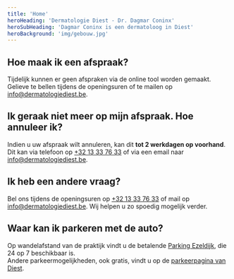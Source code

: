 ```yaml
---
title: 'Home'
heroHeading: 'Dermatologie Diest - Dr. Dagmar Coninx'
heroSubHeading: 'Dagmar Coninx is een dermatoloog in Diest'
heroBackground: 'img/gebouw.jpg'
---
```


## Hoe maak ik een afspraak?
Tijdelijk kunnen er geen afspraken via de online tool worden gemaakt.
Gelieve te bellen tijdens de openingsuren of te mailen op <info@dermatologiediest.be>.
<!-- Afspraken voor consultaties worden via de online booking tool gemaakt. [Boek hier uw consultatie](https://onlinebooking.myorganizer.online/?guid=NzdmZDIwMzItMTIzMy00MWYyLWJkY2EtMGVmOTA0NDZjYzhj&language=bmxfQkU%3D&role=OA%3D%3D).\
Voor laser behandelingen of ingrepen belt u tijdens de openingsuren op [+32 13 33 76 33](tel:+3213337633).

**Let op:** Via email worden afspraken niet verwerkt. Afspraken worden enkel via de online tool of, indien nodig, telefonisch verwerkt.-->

## Ik geraak niet meer op mijn afspraak. Hoe annuleer ik?
Indien u uw afspraak wilt annuleren, kan dit **tot 2 werkdagen op voorhand**.
Dit kan via telefoon op [+32 13 33 76 33](tel:+3213337633) of via een email naar <info@dermatologiediest.be>.

## Ik heb een andere vraag?
Bel ons tijdens de openingsuren op [+32 13 33 76 33](tel:+3213337633) of mail op <info@dermatologiediest.be>. Wij helpen u zo spoedig mogelijk verder.

## Waar kan ik parkeren met de auto?
Op wandelafstand van de praktijk vindt u de betalende [Parking Ezeldijk](https://www.indigoneo.be/nl/parkings?service=booking&assetIds=25218&search=Ezeldijk&searchText=Ezeldijk&latitude=50.98944&longitude=5.0579&vehicleType=car), 
die 24 op 7 beschikbaar is.\
Andere parkeermogelijkheden, ook gratis, vindt u op de [parkeerpagina van Diest](https://www.diest.be/parkeren).

